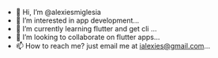 - 👋 Hi, I’m @alexiesmiglesia
- 👀 I’m interested in app development...
- 🌱 I’m currently learning flutter and get cli ...
- 💞️ I’m looking to collaborate on flutter apps...
- 📫 How to reach me? just email me at ialexies@gmail.com...

<!---
alexiesmiglesia/alexiesmiglesia is a ✨ special ✨ repository because its `README.md` (this file) appears on your GitHub profile.
You can click the Preview link to take a look at your changes.
--->
